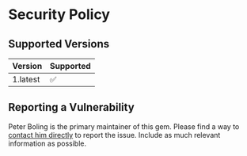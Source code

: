 # Security Policy

## Supported Versions

| Version  | Supported |
|----------|-----------|
| 1.latest | ✅         |

## Reporting a Vulnerability

Peter Boling is the primary maintainer of this gem. Please find a way
to [contact him directly](https://railsbling.com/contact) to report the issue. Include as much relevant information as
possible.

